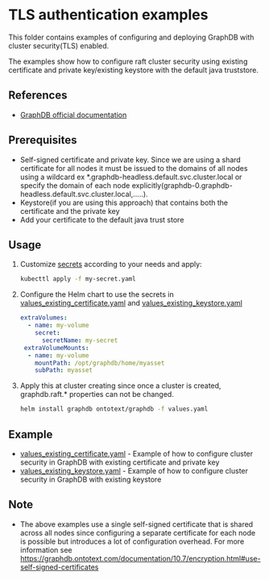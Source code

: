 # TLS authentication examples

This folder contains examples of configuring and deploying GraphDB with cluster security(TLS) enabled.

The examples show how to configure raft cluster security using existing certificate and private key/existing keystore 
with the default java truststore. 

## References

* [GraphDB official documentation](https://graphdb.ontotext.com/documentation/10.7/directories-and-config-properties.html#cluster-properties)

## Prerequisites
* Self-signed certificate and private key. Since we are using a shard certificate for all nodes it must 
be issued to the domains of all nodes using a wildcard ex *.graphdb-headless.default.svc.cluster.local 
or specify the domain of each node explicitly(graphdb-0.graphdb-headless.default.svc.cluster.local,.....).
* Keystore(if you are using this approach) that contains both the certificate and the private key
* Add your certificate to the default java trust store

## Usage
1. Customize [secrets](secrets) according to your needs and apply:

   ```bash
   kubecttl apply -f my-secret.yaml
   ```
2. Configure the Helm chart to use the secrets in [values_existing_certificate.yaml](values_existing_certificate.yaml)
and [values_existing_keystore.yaml](values_existing_keystore.yaml)
   ```yaml
   extraVolumes:
     - name: my-volume
       secret:
         secretName: my-secret 
    extraVolumeMounts:
     - name: my-volume
       mountPath: /opt/graphdb/home/myasset 
       subPath: myasset
3. Apply this at cluster creating since once a cluster is created, graphdb.raft.* properties can not be changed.
   ```bash
   helm install graphdb ontotext/graphdb -f values.yaml 
   ```
## Example
* [values_existing_certificate.yaml](values_existing_certificate.yaml) - Example of how to configure cluster security in GraphDB with existing certificate and private key
* [values_existing_keystore.yaml](values_existing_keystore.yaml) - Example of how to configure cluster security in GraphDB with existing keystore 

## Note
* The above examples use a single self-signed certificate that is shared across all nodes since configuring 
a separate certificate for each node is possible but introduces a lot of configuration overhead. For more information
see https://graphdb.ontotext.com/documentation/10.7/encryption.html#use-self-signed-certificates